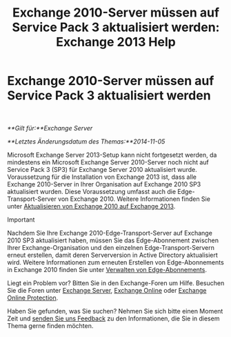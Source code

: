 ﻿---
title: 'Exchange 2010-Server müssen auf Service Pack 3 aktualisiert werden: Exchange 2013 Help'
TOCTitle: Exchange 2010-Server müssen auf Service Pack 3 aktualisiert werden
ms:assetid: 06f99869-79a2-4ac4-b947-b71430b178ad
ms:mtpsurl: https://technet.microsoft.com/de-de/library/ms.exch.setupreadiness.e15e14coexistenceminmajorversionrequirement(v=EXCHG.150)
ms:contentKeyID: 50474978
ms.date: 04/24/2018
mtps_version: v=EXCHG.150
ms.translationtype: HT
---

# Exchange 2010-Server müssen auf Service Pack 3 aktualisiert werden

 

_**Gilt für:**Exchange Server_

_**Letztes Änderungsdatum des Themas:**2014-11-05_

Microsoft Exchange Server 2013-Setup kann nicht fortgesetzt werden, da mindestens ein Microsoft Exchange Server 2010-Server noch nicht auf Service Pack 3 (SP3) für Exchange Server 2010 aktualisiert wurde. Voraussetzung für die Installation von Exchange 2013 ist, dass alle Exchange 2010-Server in Ihrer Organisation auf Exchange 2010 SP3 aktualisiert wurden. Diese Voraussetzung umfasst auch die Edge-Transport-Server von Exchange 2010. Weitere Informationen finden Sie unter [Aktualisieren von Exchange 2010 auf Exchange 2013](upgrade-from-exchange-2010-to-exchange-2013-exchange-2013-help.md).


> [!IMPORTANT]
> Nachdem Sie Ihre Exchange 2010-Edge-Transport-Server auf Exchange 2010 SP3 aktualisiert haben, müssen Sie das Edge-Abonnement zwischen Ihrer Exchange-Organisation und den einzelnen Edge-Transport-Servern erneut erstellen, damit deren Serverversion in Active Directory aktualisiert wird. Weitere Informationen zum erneuten Erstellen von Edge-Abonnements in Exchange 2010 finden Sie unter <A href="https://go.microsoft.com/fwlink/p/?linkid=269724">Verwalten von Edge-Abonnements</A>.



Liegt ein Problem vor? Bitten Sie in den Exchange-Foren um Hilfe. Besuchen Sie die Foren unter [Exchange Server](https://go.microsoft.com/fwlink/p/?linkid=60612), [Exchange Online](https://go.microsoft.com/fwlink/p/?linkid=267542) oder [Exchange Online Protection](https://go.microsoft.com/fwlink/p/?linkid=285351).

Haben Sie gefunden, was Sie suchen? Nehmen Sie sich bitte einen Moment Zeit und [senden Sie uns Feedback](mailto:exsetuphelpfeedback@microsoft.com?subject=exchange%202013%20setup%20help%20feedbac) zu den Informationen, die Sie in diesem Thema gerne finden möchten.

